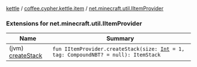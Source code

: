 [kettle](../../index.md) / [coffee.cypher.kettle.item](../index.md) / [net.minecraft.util.IItemProvider](./index.md)

### Extensions for net.minecraft.util.IItemProvider

| Name | Summary |
|---|---|
| (jvm) [createStack](create-stack.md) | `fun IItemProvider.createStack(size: `[`Int`](https://kotlinlang.org/api/latest/jvm/stdlib/kotlin/-int/index.html)` = 1, tag: CompoundNBT? = null): ItemStack` |
